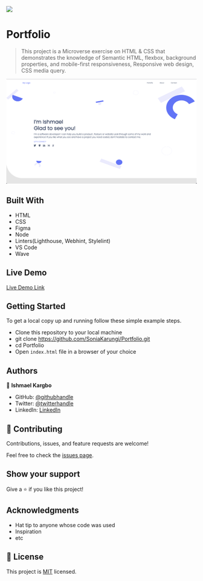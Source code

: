 ![](https://img.shields.io/badge/Microverse-blueviolet)

# Portfolio

> This project is a Microverse exercise on HTML & CSS that demonstrates the knowledge of Semantic HTML, flexbox, background properties, and mobile-first responsiveness, Responsive web design, CSS media query.

![screenshot](./app_screenshot.png)

## Built With

- HTML
- CSS
- Figma
- Node
- Linters(Lighthouse, Webhint, Stylelint)
- VS Code
- Wave

## Live Demo

[Live Demo Link](https://ishmaelkargbo.github.io/portfolio)


## Getting Started

To get a local copy up and running follow these simple example steps.

- Clone this repository to your local machine
- git clone https://github.com/SoniaKarungi/Portfolio.git
- cd Portfolio
- Open `index.html` file in a browser of your choice

## Authors

👤 **Ishmael Kargbo**

- GitHub: [@githubhandle](https://github.com/ishmaelkargbo)
- Twitter: [@twitterhandle](https://twitter.com/ishoKargbo)
- LinkedIn: [LinkedIn](https://linkedin.com/in/ishmael-kargbo-9a986a214)

## 🤝 Contributing

Contributions, issues, and feature requests are welcome!

Feel free to check the [issues page](../../issues/).

## Show your support

Give a ⭐️ if you like this project!

## Acknowledgments

- Hat tip to anyone whose code was used
- Inspiration
- etc

## 📝 License

This project is [MIT](./MIT.md) licensed.
